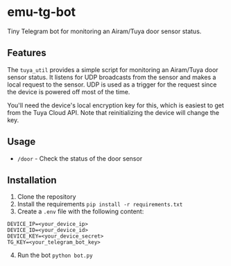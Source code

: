# emu-tg-bot
Tiny Telegram bot for monitoring an Airam/Tuya door sensor status.

## Features
The `tuya_util` provides a simple script for monitoring an Airam/Tuya door sensor status. It listens for UDP broadcasts from the sensor and makes a local request to the sensor. UDP is used as a trigger for the request since the device is powered off most of the time. 

You'll need the device's local encryption key for this, which is easiest to get from the Tuya Cloud API. Note that reinitializing the device will change the key.

## Usage
- `/door` - Check the status of the door sensor

## Installation
1. Clone the repository
2. Install the requirements `pip install -r requirements.txt`
3. Create a `.env` file with the following content:
```
DEVICE_IP=<your_device_ip>
DEVICE_ID=<your_device_id>
DEVICE_KEY=<your_device_secret>
TG_KEY=<your_telegram_bot_key>
```
4. Run the bot `python bot.py`
